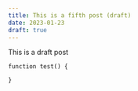 ```yaml
---
title: This is a fifth post (draft)
date: 2023-01-23
draft: true
---
```

This is a draft post

```tsx
function test() {

}
```

